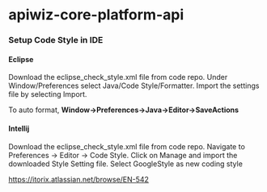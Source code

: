 # apiwiz-core-platform-api




### Setup Code Style in IDE
#### Eclipse
Download the eclipse_check_style.xml file from code repo. Under Window/Preferences select Java/Code Style/Formatter. Import the settings file by selecting Import.

To auto format, **Window->Preferences->Java->Editor->SaveActions**
#### Intellij
Download the eclipse_check_style.xml file from code repo. Navigate to Preferences -> Editor -> Code Style. Click on Manage and import the downloaded Style Setting file. Select GoogleStyle as new coding style

https://itorix.atlassian.net/browse/EN-542
